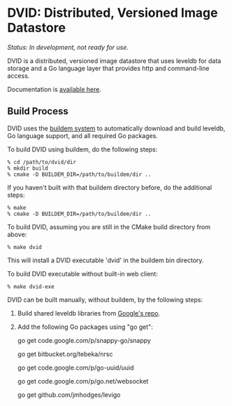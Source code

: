 DVID: Distributed, Versioned Image Datastore
====

*Status: In development, not ready for use.*

DVID is a distributed, versioned image datastore that uses leveldb for data storage and a Go language layer that provides http and command-line access.

Documentation is [available here](http://godoc.org/github.com/janelia-flyem/dvid).

## Build Process

DVID uses the [buildem system](http://https://github.com/janelia-flyem/buildem#readme) to 
automatically download and build leveldb, Go language support, and all required Go packages.  

To build DVID using buildem, do the following steps:

    % cd /path/to/dvid/dir
    % mkdir build
    % cmake -D BUILDEM_DIR=/path/to/buildem/dir ..

If you haven't built with that buildem directory before, do the additional steps:

    % make
    % cmake -D BUILDEM_DIR=/path/to/buildem/dir ..

To build DVID, assuming you are still in the CMake build directory from above:

    % make dvid

This will install a DVID executable 'dvid' in the buildem bin directory.

To build DVID executable without built-in web client:

    % make dvid-exe

DVID can be built manually, without buildem, by the following steps:

1. Build shared leveldb libraries from [Google's repo](https://code.google.com/p/leveldb/).
2. Add the following Go packages using "go get":

    go get code.google.com/p/snappy-go/snappy

    go get bitbucket.org/tebeka/nrsc

    go get code.google.com/p/go-uuid/uuid

    go get code.google.com/p/go.net/websocket
    
    go get github.com/jmhodges/levigo
    
